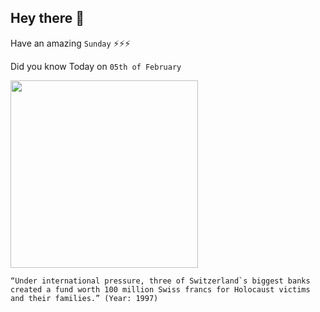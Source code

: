 ## Hey there 👋
Have an amazing `Sunday` ⚡⚡⚡

Did you know Today on `05th of February`
 
 [<img src="https://upload.wikimedia.org/wikipedia/commons/5/57/Suisse_2005_Berne_banque_nationale.jpg" width="300" />](http://edition.cnn.com/WORLD/9702/05/briefs/swiss.nazi.html?_s=PM:WORLD) 
 ```
“Under international pressure, three of Switzerland`s biggest banks created a fund worth 100 million Swiss francs for Holocaust victims and their families.” (Year: 1997)
```
